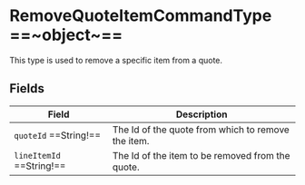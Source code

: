 # RemoveQuoteItemCommandType  ==~object~==

This type is used to remove a specific item from a quote.

## Fields

| Field                     | Description                                       |
| ------------------------- | ------------------------------------------------- |
| `quoteId`  ==String!==    | The Id of the quote from which to remove the item.|
| `lineItemId`  ==String!== | The Id of the item to be removed from the quote.  |
